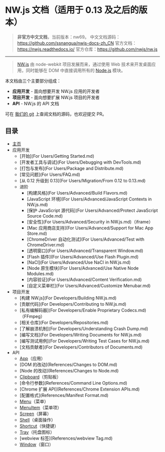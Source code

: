 # NW.js 文档（适用于 0.13 及之后的版本）

> **非官方中文文档**，当前版本：nw69。
> 中文文档源码：https://github.com/ssnangua/nwjs-docs-zh_CN
> 官方文档：https://nwjs.readthedocs.io/
> 官方仓库：https://github.com/nwjs/nw.js

---

> [NW.js](http://nwjs.io) 由 node-webkit 项目发展而来，通过使用 Web 技术来开发桌面应用，同时能够在 DOM 中直接调用所有的 [Node.js](https://nodejs.org/) 模块。

本文档由三个主要部分组成：

* **应用开发** - 面向想要开发 NW.js 应用的开发者
* **项目开发** - 面向想要扩展 NW.js 项目的开发者
* **API** - NW.js 的 API 文档

可在 [我们的 git](https://github.com/nwjs/nw.js/tree/nw13/docs) 上查阅文档的源码，也欢迎提交 PR。

## 目录

* [主页](index.md)
* 应用开发
    - [开始](For Users/Getting Started.md)
    - [开发者工具与调试](For Users/Debugging with DevTools.md)
    - [打包与发布](For Users/Package and Distribute.md)
    - [常见问题](For Users/FAQ.md)
    - [从 0.12 升级到 0.13](For Users/Migration/From 0.12 to 0.13.md)
    - 进阶
        + [构建风格](For Users/Advanced/Build Flavors.md)
        + [JavaScript 环境](For Users/Advanced/JavaScript Contexts in NW.js.md)
        + [保护 JavaScript 源代码](For Users/Advanced/Protect JavaScript Source Code.md)
        + [安全性](For Users/Advanced/Security in NW.js.md)（iframe）
        + [Mac 应用商店支持](For Users/Advanced/Support for Mac App Store.md)
        + [ChromeDriver 自动化测试](For Users/Advanced/Test with ChromeDriver.md)
        + [透明窗口](For Users/Advanced/Transparent Window.md)
        + [Flash 插件](For Users/Advanced/Use Flash Plugin.md)
        + [NaCl](For Users/Advanced/Use NaCl in NW.js.md)
        + [Node 原生模块](For Users/Advanced/Use Native Node Modules.md)
        + [内容验证](For Users/Advanced/Content Verification.md)
        + [自定义菜单栏](For Users/Advanced/Customize Menubar.md)
* 项目开发
    - [构建 NW.js](For Developers/Building NW.js.md)
    - [贡献代码](For Developers/Contributing to NW.js.md)
    - [私有编解码器](For Developers/Enable Proprietary Codecs.md)（FFmpeg）
    - [相关仓库](For Developers/Repositories.md)
    - [了解崩溃机制](For Developers/Understanding Crash Dump.md)
    - [编写文档](For Developers/Writing Documents for NW.js.md)
    - [编写测试用例](For Developers/Writing Test Cases for NW.js.md)
    - [文档贡献者](For Developers/Contributors of Documents.md)
* API
    - [App](References/App.md)（应用）
    - [DOM 的改动](References/Changes to DOM.md)
    - [Node 的改动](References/Changes to Node.md)
    - [Clipboard](References/Clipboard.md)（剪贴板）
    - [命令行参数](References/Command Line Options.md)
    - [Chrome 扩展 API](References/Chrome Extension APIs.md)
    - [配置格式](References/Manifest Format.md)
    - [Menu](References/Menu.md)（菜单）
    - [MenuItem](References/MenuItem.md)（菜单项）
    - [Screen](References/Screen.md)（屏幕）
    - [Shell](References/Shell.md)（桌面操作）
    - [Shortcut](References/Shortcut.md)（快捷键）
    - [Tray](References/Tray.md)（托盘图标）
    - [webview 标签](References/webview Tag.md)
    - [Window](References/Window.md)（窗口）
